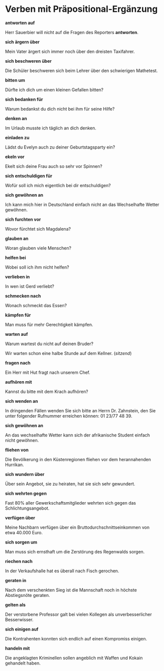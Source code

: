 # Verben mit Präpositional-Ergänzung

**antworten auf**

Herr Sauerbier will nicht auf die Fragen des Reporters **antworten**.

**sich ärgern über**

Mein Vater ärgert sich immer noch über den dreisten Taxifahrer.

**sich beschweren über**

Die Schüler beschweren sich beim Lehrer über den schwierigen Mathetest.

**bitten um**

Dürfte ich dich um einen kleinen Gefallen bitten?

**sich bedanken für**

Warum bedankst du dich nicht bei ihm für seine Hilfe?

**denken an**

Im Urlaub musste ich täglich an dich denken.

**einladen zu**

Lädst du Evelyn auch zu deiner Geburtstagsparty ein?

**ekeln vor**

Ekelt sich deine Frau auch so sehr vor Spinnen?

**sich entschuldigen für**

Wofür soll ich mich eigentlich bei dir entschuldigen?

**sich gewöhnen an**

Ich kann mich hier in Deutschland einfach nicht an das Wechselhafte Wetter gewöhnen.

**sich furchten vor**

Wovor fürchtet sich Magdalena?

**glauben an**

Woran glauben viele Menschen?

**helfen bei**

Wobei soll ich ihm nicht helfen?

**verlieben in**

In wen ist Gerd verliebt?

**schmecken nach**

Wonach schmeckt das Essen?

**kämpfen für**

Man muss für mehr Gerechtigkeit kämpfen.

**warten auf**

Warum wartest du nicht auf deinen Bruder?

Wir warten schon eine halbe Stunde auf dem Kellner. (_sitzend_)

**fragen nach**

Ein Herr mit Hut fragt nach unserem Chef.

**aufhören mit**

Kannst du bitte mit dem Krach aufhören?

**sich wenden an**

In dringenden Fällen wenden Sie sich bitte an Herrn Dr. Zahnstein, den Sie unter folgender Rufnummer erreichen können: 01 23/77 48 39.

**sich gewöhnen an**

An das wechselhafte Wetter kann sich der afrikanische Student einfach nicht gewöhnen.

**fliehen von**

Die Bevölkerung in den Küstenregionen fliehen vor dem herannahenden Hurrikan.

**sich wundern über**

Über sein Angebot, sie zu heiraten, hat sie sich sehr gewundert.

**sich wehrten gegen**

Fast 80% aller Gewerkschaftsmitglieder wehrten sich gegen das Schlichtungsangebot.

**verfügen über**

Meine Nachbarn verfügen über ein Bruttodurchschnittseinkommen von etwa 40.000 Euro.

**sich sorgen um**

Man muss sich ernsthaft um die Zerstörung des Regenwalds sorgen.

**riechen nach**

In der Verkaufshalle hat es überall nach Fisch gerochen.

**geraten in**

Nach dem verschenkten Sieg ist die Mannschaft noch in höchste Abstiegsnöte geraten.

**gelten als**

Der verstorbene Professor galt bei vielen Kollegen als unverbesserlicher Besserwisser.

**sich einigen auf**

Die Kontrahenten konnten sich endlich auf einen Kompromiss einigen.

**handeln mit**

Die angeklagten Kriminellen sollen angeblich mit Waffen und Kokain gehandelt haben.


